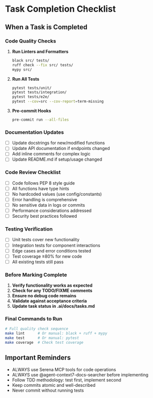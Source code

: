 # Task Completion Checklist

## When a Task is Completed

### Code Quality Checks

1. **Run Linters and Formatters**

   ```bash
   black src/ tests/
   ruff check --fix src/ tests/
   mypy src/
   ```

2. **Run All Tests**

   ```bash
   pytest tests/unit/
   pytest tests/integration/
   pytest tests/e2e/
   pytest --cov=src --cov-report=term-missing
   ```

3. **Pre-commit Hooks**

   ```bash
   pre-commit run --all-files
   ```

### Documentation Updates

- [ ] Update docstrings for new/modified functions
- [ ] Update API documentation if endpoints changed
- [ ] Add inline comments for complex logic
- [ ] Update README.md if setup/usage changed

### Code Review Checklist

- [ ] Code follows PEP 8 style guide
- [ ] All functions have type hints
- [ ] No hardcoded values (use config/constants)
- [ ] Error handling is comprehensive
- [ ] No sensitive data in logs or commits
- [ ] Performance considerations addressed
- [ ] Security best practices followed

### Testing Verification

- [ ] Unit tests cover new functionality
- [ ] Integration tests for component interactions
- [ ] Edge cases and error conditions tested
- [ ] Test coverage ≥80% for new code
- [ ] All existing tests still pass

### Before Marking Complete

1. **Verify functionality works as expected**
2. **Check for any TODO/FIXME comments**
3. **Ensure no debug code remains**
4. **Validate against acceptance criteria**
5. **Update task status in .ai/docs/tasks.md**

### Final Commands to Run

```bash
# Full quality check sequence
make lint      # Or manual: black + ruff + mypy
make test      # Or manual: pytest
make coverage  # Check test coverage
```

## Important Reminders

- ALWAYS use Serena MCP tools for code operations
- ALWAYS use @agent-context7-docs-searcher before implementing
- Follow TDD methodology: test first, implement second
- Keep commits atomic and well-described
- Never commit without running tests
